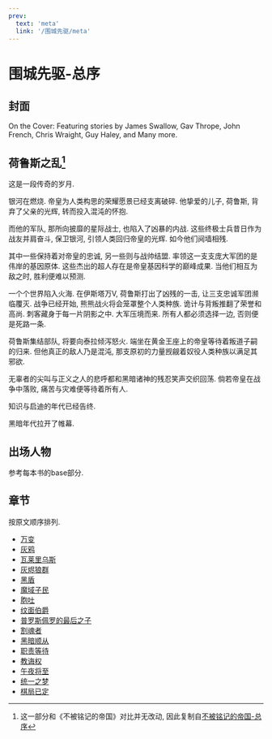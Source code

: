 ```yaml
---
prev:
  text: 'meta'
  link: '/围城先驱/meta'
---
```


# 围城先驱-总序

## 封面

On the Cover: Featuring stories by James Swallow, Gav Thrope, John French, Chris Wraight, Guy Haley, and Many more.

## 荷鲁斯之乱[^0]

这是一段传奇的岁月.

银河在燃烧. 帝皇为人类构思的荣耀愿景已经支离破碎. 他挚爱的儿子, 荷鲁斯, 背弃了父亲的光辉, 转而投入混沌的怀抱.

而他的军队, 那所向披靡的星际战士, 也陷入了凶暴的内战. 这些终极士兵昔日作为战友并肩奋斗, 保卫银河, 引领人类回归帝皇的光辉. 如今他们阋墙相残.

其中一些保持着对帝皇的忠诚, 另一些则与战帅结盟. 率领这一支支庞大军团的是伟岸的基因原体. 这些杰出的超人存在是帝皇基因科学的巅峰成果. 当他们相互为敌之时, 胜利便难以预测.

一个个世界陷入火海. 在伊斯塔万V, 荷鲁斯打出了凶残的一击, 让三支忠诚军团濒临覆灭. 战争已经开始, 熊熊战火将会笼罩整个人类种族. 诡计与背叛推翻了荣誉和高尚. 刺客藏身于每一片阴影之中. 大军压境而来. 所有人都必须选择一边, 否则便是死路一条.

荷鲁斯集结部队, 将要向泰拉倾泻怒火. 端坐在黄金王座上的帝皇等待着叛道子嗣的归来. 但他真正的敌人乃是混沌, 那支原初的力量觊觎着奴役人类种族以满足其邪欲.

无辜者的尖叫与正义之人的悲呼都和黑暗诸神的残忍笑声交织回荡. 倘若帝皇在战争中落败, 痛苦与灾难便等待着所有人.

知识与启迪的年代已经告终.

黑暗年代拉开了帷幕.

## 出场人物

参考每本书的base部分.

## 章节

按原文顺序排列.

+ [万变](/围城先驱/万变/meta)
+ [灰鸦](/围城先驱/灰鸦/meta)
+ [瓦莱里乌斯](/围城先驱/瓦莱里乌斯/meta)
+ [灰烬狼群](/围城先驱/灰烬狼群/meta)
+ [黑盾](/围城先驱/黑盾/meta)
+ [魔域子民](/围城先驱/魔域子民/meta)
+ [胞吐](/围城先驱/胞吐/meta)
+ [纹面伯爵](/围城先驱/纹面伯爵/meta)
+ [普罗斯佩罗的最后之子](/围城先驱/普罗斯佩罗的最后之子/meta)
+ [割魂者](/围城先驱/割魂者/meta)
+ [黑暗顺从](/围城先驱/黑暗顺从/meta)
+ [职责等待](/围城先驱/职责等待/meta)
+ [教诲权](/围城先驱/教诲权/meta)
+ [午夜将至](/围城先驱/午夜将至/meta)
+ [统一之梦](/围城先驱/统一之梦/meta)
+ [棋局已定](/围城先驱/棋局已定/meta)

[^0]: 这一部分和《不被铭记的帝国》对比并无改动, 因此复制自[不被铭记的帝国-总序](/不被铭记的帝国/base)
